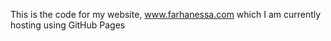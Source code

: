 This is the code for my website, www.farhanessa.com which I am currently hosting using GitHub Pages
